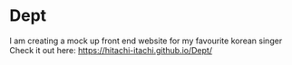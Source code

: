 # Dept
I am creating a mock up front end website for my favourite korean singer
Check it out here: https://hitachi-itachi.github.io/Dept/
